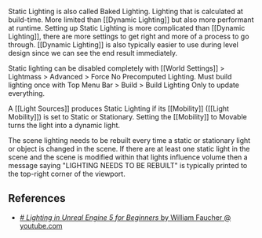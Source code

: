 Static Lighting is also called Baked Lighting.
Lighting that is calculated at build-time.
More limited than [[Dynamic Lighting]] but also more performant at runtime.
Setting up Static Lighting is more complicated than [[Dynamic Lighting]], there are more settings to get right and more of a process to go through.
[[Dynamic Lighting]] is also typically easier to use during level design since we can see the end result immediately.

Static lighting can be disabled completely with [[World Settings]] > Lightmass > Advanced > Force No Precomputed Lighting.
Must build lighting once with Top Menu Bar > Build > Build Lighting Only to update everything.

A [[Light Sources]] produces Static Lighting if its [[Mobility]] ([[Light Mobility]]) is set to Static or Stationary.
Setting the [[Mobility]] to Movable turns the light into a dynamic light.

The scene lighting needs to be rebuilt every time a static or stationary light or object is changed in the scene.
If there are at least one static light in the scene and the scene is modified within that lights influence volume then a message saying "LIGHTING NEEDS TO BE REBUILT" is typically printed to the  top-right corner of the viewport.


## References

- [_# Lighting in Unreal Engine 5 for Beginners_ by William Faucher @ youtube.com](https://youtu.be/fSbBsXbjxPo?t=309)


